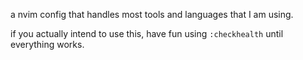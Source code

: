 a nvim config that handles most tools and languages that I am using.

if you actually intend to use this, have fun using `:checkhealth` until everything works.
